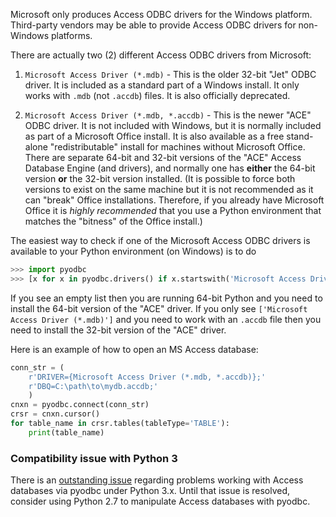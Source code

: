 Microsoft only produces Access ODBC drivers for the Windows platform. Third-party vendors may be able to provide Access ODBC drivers for non-Windows platforms.

There are actually two (2) different Access ODBC drivers from Microsoft:

1. `Microsoft Access Driver (*.mdb)` - This is the older 32-bit "Jet" ODBC driver. It is included as a standard part of a Windows install. It only works with `.mdb` (not `.accdb`) files. It is also officially deprecated.

2. `Microsoft Access Driver (*.mdb, *.accdb)` - This is the newer "ACE" ODBC driver. It is not included with Windows, but it is normally included as part of a Microsoft Office install. It is also available as a free stand-alone "redistributable" install for machines without Microsoft Office. There are separate 64-bit and 32-bit versions of the "ACE" Access Database Engine (and drivers), and normally one has **either** the 64-bit version **or** the 32-bit version installed. (It is possible to force both versions to exist on the same machine but it is not recommended as it can "break" Office installations. Therefore, if you already have Microsoft Office it is *highly recommended* that you use a Python environment that matches the "bitness" of the Office install.)

The easiest way to check if one of the Microsoft Access ODBC drivers is available to your Python environment (on Windows) is to do

```python
>>> import pyodbc
>>> [x for x in pyodbc.drivers() if x.startswith('Microsoft Access Driver')]
```

If you see an empty list then you are running 64-bit Python and you need to install the 64-bit version of the "ACE" driver. If you only see `['Microsoft Access Driver (*.mdb)']` and you need to work with an `.accdb` file then you need to install the 32-bit version of the "ACE" driver.

Here is an example of how to open an MS Access database:

```python
conn_str = (
    r'DRIVER={Microsoft Access Driver (*.mdb, *.accdb)};'
    r'DBQ=C:\path\to\mydb.accdb;'
    )
cnxn = pyodbc.connect(conn_str)
crsr = cnxn.cursor()
for table_name in crsr.tables(tableType='TABLE'):
    print(table_name)
```
### Compatibility issue with Python 3

There is an [outstanding issue](https://github.com/mkleehammer/pyodbc/issues/84) regarding problems working with Access databases via pyodbc under Python 3.x. Until that issue is resolved, consider using Python 2.7 to manipulate Access databases with pyodbc.